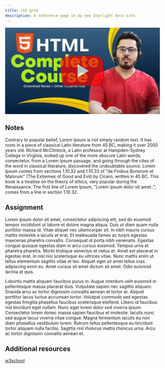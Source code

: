 ```yaml
---
title: CSS grid
description: A reference page in my new Starlight docs site.
---
```


[![xyz](../../../assets/harryimg.jpeg)](https://youtu.be/BsDoLVMnmZs?si=HnNVBpm-EzkVLH_y)

## Notes
Contrary to popular belief, Lorem Ipsum is not simply random text. It has roots in a piece of classical Latin literature from 45 BC, making it over 2000 years old. Richard McClintock, a Latin professor at Hampden-Sydney College in Virginia, looked up one of the more obscure Latin words, consectetur, from a Lorem Ipsum passage, and going through the cites of the word in classical literature, discovered the undoubtable source. Lorem Ipsum comes from sections 1.10.32 and 1.10.33 of "de Finibus Bonorum et Malorum" (The Extremes of Good and Evil) by Cicero, written in 45 BC. This book is a treatise on the theory of ethics, very popular during the Renaissance. The first line of Lorem Ipsum, "Lorem ipsum dolor sit amet..", comes from a line in section 1.10.32.

## Assignment
Lorem ipsum dolor sit amet, consectetur adipiscing elit, sed do eiusmod tempor incididunt ut labore et dolore magna aliqua. Duis ut diam quam nulla porttitor massa id. Vitae aliquet nec ullamcorper sit. In nibh mauris cursus mattis molestie a iaculis at erat. Et malesuada fames ac turpis egestas maecenas pharetra convallis. Consequat id porta nibh venenatis. Egestas congue quisque egestas diam in arcu cursus euismod. Tempus urna et pharetra pharetra. Morbi tristique senectus et netus et. Amet est placerat in egestas erat. In nisl nisi scelerisque eu ultrices vitae. Nunc mattis enim ut tellus elementum sagittis vitae et leo. Aliquet eget sit amet tellus cras adipiscing enim eu. Amet cursus sit amet dictum sit amet. Odio euismod lacinia at quis.

Lobortis mattis aliquam faucibus purus in. Augue interdum velit euismod in pellentesque massa placerat duis. Vulputate sapien nec sagittis aliquam. Gravida arcu ac tortor dignissim convallis aenean et tortor at. Aliquet porttitor lacus luctus accumsan tortor. Volutpat commodo sed egestas egestas fringilla phasellus faucibus scelerisque eleifend. Libero id faucibus nisl tincidunt eget nullam. Nunc eget lorem dolor sed viverra ipsum. Consectetur lorem donec massa sapien faucibus et molestie. Iaculis nunc sed augue lacus viverra vitae congue. Magna fermentum iaculis eu non diam phasellus vestibulum lorem. Rutrum tellus pellentesque eu tincidunt tortor aliquam nulla facilisi. Sagittis nisl rhoncus mattis rhoncus urna. Arcu ac tortor dignissim convallis aenean et.

## Additional resources
[w3school](https://www.w3schools.com/html/html_intro.asp)